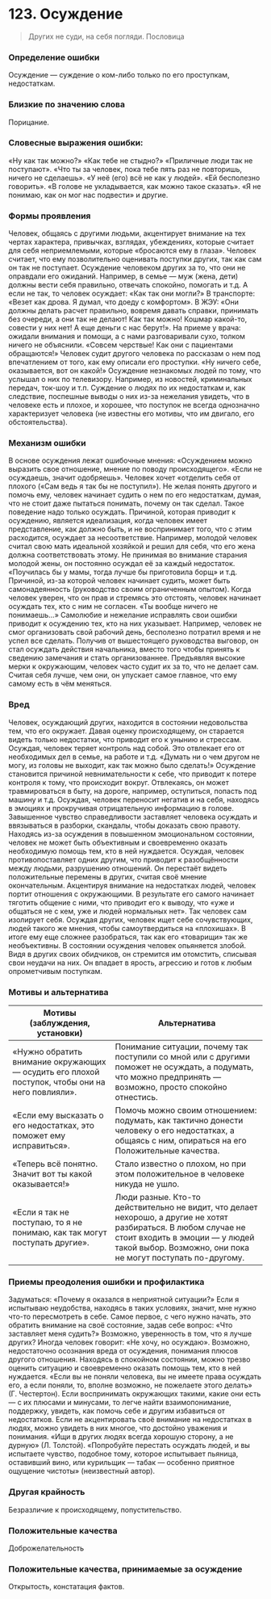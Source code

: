 # 123. Осуждение
>Других не суди, на себя погляди.
Пословица

### Определение ошибки
Осуждение — суждение о ком-либо только по его проступкам, недостаткам.

### Близкие по значению слова
Порицание.

### Словесные выражения ошибки:
«Ну как так можно?»
«Как тебе не стыдно?»
«Приличные люди так не поступают».
«Что ты за человек, пока тебе пять раз не повторишь, ничего не сделаешь».
«У неё (его) всё не как у людей».
«Ей бесполезно говорить».
«В голове не укладывается, как можно такое сказать».
«Я не понимаю, как он мог нас подвести» и другие.

### Формы проявления
Человек, общаясь с другими людьми, акцентирует внимание на тех чертах характера, привычках, взглядах, убеждениях, которые считает для себя неприемлемыми, которые «бросаются ему в глаза». Человек считает, что ему позволительно оценивать поступки других, так как сам он так не поступает.
Осуждение человеком других за то, что они не оправдали его ожиданий. Например, в семье — муж (жена, дети) должны вести себя правильно, отвечать спокойно, помогать и т.д. А если не так, то человек осуждает: «Как так они могли?» В транспорте: «Везет как дрова. Я думал, что доеду с комфортом». В ЖЭУ: «Они должны делать расчет правильно, вовремя давать справки, принимать без очереди, а они так не делают! Как так можно! Кошмар какой-то, совести у них нет! А еще деньги с нас берут!». На приеме у врача: ожидали внимания и помощи, а с нами разговаривали сухо, толком ничего не объяснили. «Совсем черствые! Как они с пациентами обращаются!»
Человек судит другого человека по рассказам о нем под впечатлением от того, как ему описали его проступки. «Ну ничего себе, оказывается, вот он какой!»
Осуждение незнакомых людей по тому, что услышал о них по телевизору. Например, из новостей, криминальных передач, ток-шоу и т.п.
Суждение о людях по их недостаткам и, как следствие, поспешные выводы о них из-за нежелания увидеть, что в человеке есть и плохое, и хорошее, что поступок не всегда однозначно характеризует человека (не известны его мотивы, что им двигало, его обстоятельства).

### Механизм ошибки
В основе осуждения лежат ошибочные мнения: «Осуждением можно выразить свое отношение, мнение по поводу происходящего». «Если не осуждаешь, значит одобряешь». Человек хочет «отделить себя от плохого («Сам ведь я так бы не поступил»).
Не желая понять другого и помочь ему, человек начинает судить о нем по его недостаткам, думая, что не стоит даже пытаться понимать, почему он так сделал. Такое поведение надо только осуждать.
Причиной, которая приводит к осуждению, является идеализация, когда человек имеет представление, как должно быть, и не воспринимает того, что с этим расходится, осуждает за несоответствие. Например, молодой человек считал свою мать идеальной хозяйкой и решил для себя, что его жена должна соответствовать этому. Не принимая во внимание старания молодой жены, он постоянно осуждал её за каждый недостаток. «Поучилась бы у мамы, тогда лучше бы приготовила борщ» и т.д.
Причиной, из-за которой человек начинает судить, может быть самонадеянность (руководство своим ограниченным опытом). Когда человек уверен, что он прав и стремясь это отстоять, человек начинает осуждать тех, кто с ним не согласен. «Ты вообще ничего не понимаешь...»
Самолюбие и нежелание исправлять свои ошибки приводит к осуждению тех, кто на них указывает. Например, человек не смог организовать свой рабочий день, бесполезно потратил время и не успел все сделать. Получив от вышестоящего руководства выговор, он стал осуждать действия начальника, вместо того чтобы принять к сведению замечания и стать организованнее.
Предъявляя высокие мерки к окружающим, человек часто судит их за то, что не делает сам. Считая себя лучше, чем они, он упускает самое главное, что ему самому есть в чём меняться.

### Вред
Человек, осуждающий других, находится в состоянии недовольства тем, что его окружает. Давая оценку происходящему, он старается видеть только недостатки, что приводит его к унынию и стрессам.
Осуждая, человек теряет контроль над собой. Это отвлекает его от необходимых дел в семье, на работе и т.д. «Думать ни о чем другом не могу, из головы не выходит, как так можно было сделать!»
Осуждение становится причиной невнимательности к себе, что приводит к потере контроля к тому, что происходит вокруг. Отвлекаясь, он может травмироваться в быту, на дороге, например, оступиться, попасть под машину и т.д.
Осуждая, человек переносит негатив и на себя, находясь в эмоциях и прокручивая отрицательную информацию в голове.
Завышенное чувство справедливости заставляет человека осуждать и ввязываться в разборки, скандалы, чтобы доказать свою правоту.
Находясь из-за осуждения в повышенном эмоциональном состоянии, человек не может быть объективным и своевременно оказать необходимую помощь тем, кто в ней нуждается.
Осуждая, человек противопоставляет одних другим, что приводит к разобщённости между людьми, разрушению отношений. Он перестаёт видеть положительные перемены в других, считая своё мнение окончательным.
Акцентируя внимание на недостатках людей, человек портит отношения с окружающими. В результате его самого начинает тяготить общение с ними, что приводит его к выводу, что «уже и общаться не с кем, уже и людей нормальных нет». Так человек сам изолирует себя.
Осуждая других, человек ищет себе сочувствующих, людей такого же мнения, чтобы самоутвердиться на «плохишах». В итоге ему еще сложнее разобраться, так как его «товарищи» так же необъективны.
В состоянии осуждения человек опьяняется злобой. Видя в других своих обидчиков, он стремится им отомстить, списывая свои неудачи на них. Он впадает в ярость, агрессию и готов к любым опрометчивым поступкам.

### Мотивы и альтернатива
Мотивы (заблуждения, установки) | Альтернатива
---|---
«Нужно обратить внимание окружающих — осудить его плохой поступок, чтобы они на него повлияли».	| Понимание ситуации, почему так поступили со мной или с другими поможет не осуждать, а подумать, что можно предпринять — возможно, просто спокойно отнестись.
«Если ему высказать о его недостатках, это поможет ему исправиться».	| Помочь можно своим отношением: подумать, как тактично донести человеку о его недостатках, а общаясь с ним, опираться на его Положительные качества.
«Теперь всё понятно. Значит вот ты какой оказывается!»	| Стало известно о плохом, но при этом положительное в человеке никуда не ушло.
«Если я так не поступаю, то я не понимаю, как так могут поступать другие».	| Люди разные. Кто-то действительно не видит, что делает нехорошо, а другие не хотят разбираться. В любом случае не стоит входить в эмоции — у людей такой выбор. Возможно, они пока не могут поступать по-другому.

### Приемы преодоления ошибки и профилактика
Задуматься: «Почему я оказался в неприятной ситуации?» Если я испытываю неудобства, находясь в таких условиях, значит, мне нужно что-то пересмотреть в себе. Самое первое, с чего нужно начать, это обратить внимание на своё состояние, задав себе вопрос: «Что заставляет меня судить?» Возможно, уверенность в том, что я лучше других?
Иногда человек говорит: «Не хочу, но осуждаю». Возможно, недостаточно осознания вреда от осуждения, понимания плюсов другого отношения.
Находясь в спокойном состоянии, можно трезво оценить ситуацию и своевременно оказать помощь тем, кто в ней нуждается.
«Если вы не поняли человека, вы не имеете права осуждать его, а если поняли, то, вполне возможно, не пожелаете этого делать» (Г. Честертон).
Если воспринимать окружающих такими, какие они есть — с их плюсами и минусами, то легче найти взаимопонимание, поддержку, увидеть, как помочь себе и другим избавиться от недостатков. Если не акцентировать своё внимание на недостатках в людях, можно увидеть в них многое, что достойно уважения и понимания.
«Ищи в других людях всегда хорошую сторону, а не дурную» (Л. Толстой).
«Попробуйте перестать осуждать людей, и вы испытаете чувство, подобное тому, которое испытывает пьяница, оставивший вино, или курильщик — табак — особенно приятное ощущение чистоты» (неизвестный автор).

### Другая крайность
Безразличие к происходящему, попустительство.

### Положительные качества
Доброжелательность

### Положительные качества, принимаемые за осуждение
Открытость, констатация фактов. 
